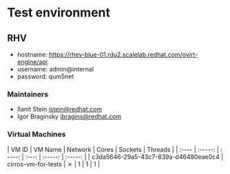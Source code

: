 # Test environment

## RHV

 - hostname: https://rhev-blue-01.rdu2.scalelab.redhat.com/ovirt-engine/api
 - username: admin@internal
 - password: qum5net

### Maintainers
 - Ilanit Stein <istein@redhat.com>
 - Igor Braginsky <ibragins@redhat.com>

### Virtual Machines

| VM ID | VM Name | Network | Cores | Sockets | Threads |
| :---- | :-----: | : ----: | :---: | :-----: | :-----: |
| c3da5646-29a5-43c7-839a-d46480eae0c4 | cirros-vm-for-tests | &cross; | 1 | 1 | 1 |
